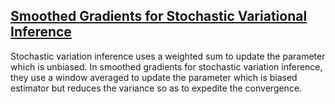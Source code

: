 ## [Smoothed Gradients for Stochastic Variational Inference](http://papers.nips.cc/paper/5557-smoothed-gradients-for-stochastic-variational-inference.pdf)

Stochastic variation inference uses a weighted sum to update the parameter which is unbiased. In smoothed gradients for stochastic variation inference, they use a window averaged to update the parameter which is biased estimator but reduces the variance so as to expedite the convergence.
